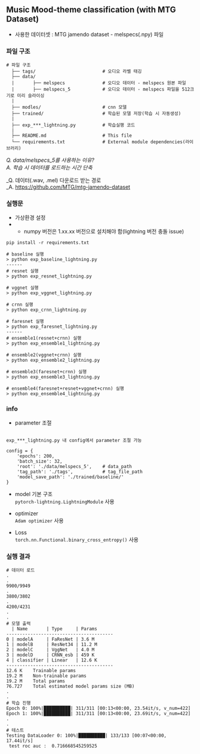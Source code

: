 ## Music Mood-theme classification (with MTG Dataset)

- 사용한 데이터셋 : MTG jamendo dataset - melspecs(.npy) 파일

### 파일 구조
```
# 파일 구조 
  ├── tags/                         # 오디오 라벨 태깅
  ├── data/                         
  |       ├── melspecs              # 오디오 데이터 - melspecs 원본 파일
  |       ├── melspecs_5            # 오디오 데이터 - melspecs 파일을 512크기로 미리 슬라이싱
  |
  ├── modles/                       # cnn 모델
  ├── trained/                      # 학습된 모델 저장(학습 시 자동생성)
  |
  ├── exp_***_lightning.py          # 학습실행 코드
  |
  ├── README.md                     # This file
  └── requirements.txt              # External module dependencies(라이브러리)
```  
  
_Q. data/melspecs_5를 사용하는 이유?_  
_A. 학습 시 데이터를 로드하는 시간 단축_

_Q. 데이터(.wav, .mel) 다운로드 받는 경로  
_A. https://github.com/MTG/mtg-jamendo-dataset


### 실행문

- 가상환경 설정
- - numpy 버전은 1.xx.xx 버전으로 설치해야 함(lightning 버전 충돌 issue) 
```commandline
pip install -r requirements.txt
```

```
# baseline 실행
> python exp_baseline_lightning.py
------
# resnet 실행
> python exp_resnet_lightning.py

# vggnet 실행
> python exp_vggnet_lightning.py

# crnn 실행
> python exp_crnn_lightning.py

# faresnet 실행
> python exp_faresnet_lightning.py
------
# ensemble1(resnet+crnn) 실행
> python exp_ensemble1_lightning.py

# ensemble2(vggnet+crnn) 실행
> python exp_ensemble2_lightning.py

# ensemble3(faresnet+crnn) 실행
> python exp_ensemble3_lightning.py

# ensemble4(faresnet+resnet+vggnet+crnn) 실행
> python exp_ensemble4_lightning.py

```


###  info
- parameter 조절
```commandline

exp_***_lightning.py 내 config에서 parameter 조절 가능

config = {
    'epochs': 200,
    'batch_size': 32,
    'root': './data/melspecs_5',    # data_path
    'tag_path': './tags',           # tag_file_path
    'model_save_path': './trained/baseline/'    
}
```

- model 기본 구조  
```pytorch-lightning.LightningModule``` 사용  
  
- optimizer  
```Adam optimizer``` 사용

- Loss  
```torch.nn.Functional.binary_cross_entropy()``` 사용
  


### 실행 결과

```
# 데이터 로드
.
.
9900/9949
.
3800/3802
.
4200/4231
.
.
# 모델 출력
  | Name       | Type     | Params
----------------------------------------
0 | modelA     | FaResNet | 3.6 M 
1 | modelB     | ResNet34 | 11.2 M
2 | modelC     | VggNet   | 4.0 M 
3 | modelD     | CRNN_esb | 459 K 
4 | classifier | Linear   | 12.6 K
----------------------------------------
12.6 K    Trainable params
19.2 M    Non-trainable params
19.2 M    Total params
76.727    Total estimated model params size (MB)
.
.
# 학습 진행
Epoch 0: 100%|██████████| 311/311 [00:13<00:00, 23.54it/s, v_num=422]
Epoch 1: 100%|██████████| 311/311 [00:13<00:00, 23.69it/s, v_num=422]
.
.
# 테스트
Testing DataLoader 0: 100%|██████████| 133/133 [00:07<00:00, 17.44it/s]
 test roc auc :  0.716668545259525
 
 

```
